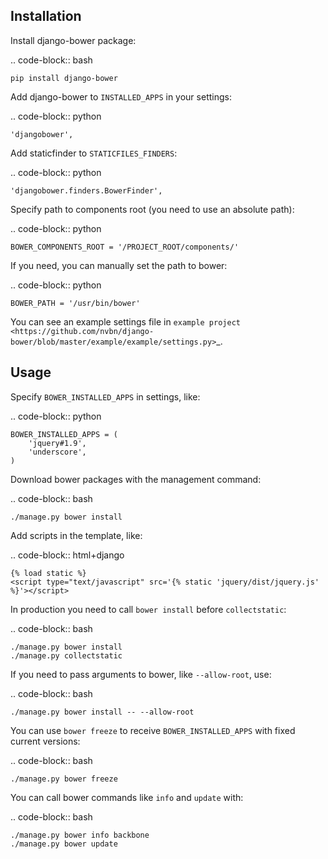 Installation
------------

Install django-bower package:

.. code-block:: bash

    pip install django-bower

Add django-bower to `INSTALLED_APPS` in your settings:

.. code-block:: python

    'djangobower',

Add staticfinder to `STATICFILES_FINDERS`:

.. code-block:: python

    'djangobower.finders.BowerFinder',

Specify path to components root (you need to use an absolute path):

.. code-block:: python

    BOWER_COMPONENTS_ROOT = '/PROJECT_ROOT/components/'


If you need, you can manually set the path to bower:

.. code-block:: python

    BOWER_PATH = '/usr/bin/bower'

You can see an example settings file in `example project <https://github.com/nvbn/django-bower/blob/master/example/example/settings.py>`_.

Usage
-----

Specify `BOWER_INSTALLED_APPS` in settings, like:

.. code-block:: python

    BOWER_INSTALLED_APPS = (
        'jquery#1.9',
        'underscore',
    )

Download bower packages with the management command:

.. code-block:: bash

    ./manage.py bower install

Add scripts in the template, like:

.. code-block:: html+django

    {% load static %}
    <script type="text/javascript" src='{% static 'jquery/dist/jquery.js' %}'></script>

In production you need to call `bower install` before `collectstatic`:

.. code-block:: bash

    ./manage.py bower install
    ./manage.py collectstatic

If you need to pass arguments to bower, like `--allow-root`, use:

.. code-block:: bash

    ./manage.py bower install -- --allow-root

You can use `bower freeze` to receive `BOWER_INSTALLED_APPS` with fixed current versions:

.. code-block:: bash

    ./manage.py bower freeze

You can call bower commands like `info` and `update` with:

.. code-block:: bash

    ./manage.py bower info backbone
    ./manage.py bower update
